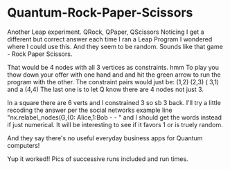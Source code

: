 # Quantum-Rock-Paper-Scissors
Another Leap  experiment. QRock,  QPaper,  QScissors 
Noticing I get a different but correct answer each time I ran a Leap Program I wondered where I could use this. And they seem to be random.  Sounds like that game -   Rock Paper Scissors.

That would be 4 nodes with all 3 vertices as constraints. hmm  To play you thow down your offer with one hand and  and hit the green arrow to run the program with the other. The constraint pairs would  just be: (1,2)  (2,3) ( 3,1)  and a (4,4)  The last one is to let Q know there are 4 nodes not just 3. 

In a square there are 6 verts and I constrained 3 so sb 3 back. I'll try a little recoding the answer per the social networks example line "nx.relabel_nodes(G,{0: Alice,1:Bob - -  " and I should get the words instead if just numerical.  It will be interesting to see if it  favors 1 or is truely random.

And they say there's no useful everyday business apps for Quantum computers!


Yup it worked!! Pics of successive runs included and run times.
